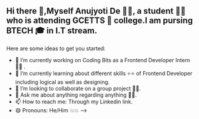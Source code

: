 ## Hi there 👋,Myself Anujyoti De 👦👦, a student 👨‍🏫 who is attending GCETTS 🏢 college.I am pursing BTECH 🎓 in I.T stream.
Here are some ideas to get you started:

- 🔭 I’m currently working on Coding Bits as a Frontend Developer Intern 🧑‍💻 .
- 🌱 I’m currently learning about different skills ⭐️⭐️ of Frontend Developer including logical as well as designing.
- 👯 I’m looking to collaborate on a group project 👬👬.
- 💬 Ask me about anything regarding anything 🤔🤔.
- 📫 How to reach me: Through my Linkedin link.
- 😄 Pronouns: He/Him 💥💥
-->
